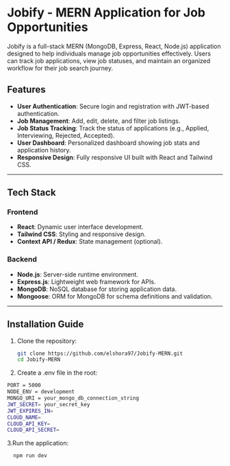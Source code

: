 # Jobify - MERN Application for Job Opportunities

Jobify is a full-stack MERN (MongoDB, Express, React, Node.js) application designed to help individuals manage job opportunities effectively. Users can track job applications, view job statuses, and maintain an organized workflow for their job search journey.

## Features

- **User Authentication**: Secure login and registration with JWT-based authentication.
- **Job Management**: Add, edit, delete, and filter job listings.
- **Job Status Tracking**: Track the status of applications (e.g., Applied, Interviewing, Rejected, Accepted).
- **User Dashboard**: Personalized dashboard showing job stats and application history.
- **Responsive Design**: Fully responsive UI built with React and Tailwind CSS.

---

## Tech Stack

### Frontend
- **React**: Dynamic user interface development.
- **Tailwind CSS**: Styling and responsive design.
- **Context API / Redux**: State management (optional).

### Backend
- **Node.js**: Server-side runtime environment.
- **Express.js**: Lightweight web framework for APIs.
- **MongoDB**: NoSQL database for storing application data.
- **Mongoose**: ORM for MongoDB for schema definitions and validation.

---

## Installation Guide

1. Clone the repository:
   ```bash
   git clone https://github.com/elshora97/Jobify-MERN.git
   cd Jobify-MERN

2. Create a .env file in the root:
```bash
PORT = 5000
NODE_ENV = development
MONGO_URI = your_mongo_db_connection_string
JWT_SECRET= your_secret_key
JWT_EXPIRES_IN=
CLOUD_NAME=
CLOUD_API_KEY=
CLOUD_API_SECRET=
```

3.Run the application:
 ```bash
   npm run dev
